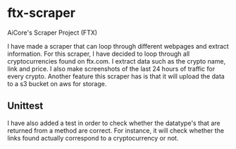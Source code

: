 # ftx-scraper
AiCore's Scraper Project (FTX)

I have made a scraper that can loop through different webpages and extract information. For this scraper, I have decided to loop through all cryptocurrencies found on ftx.com.
I extract data such as the crypto name, link and price. I also make screenshots of the last 24 hours of traffic for every crypto.
Another feature this scraper has is that it will upload the data to a s3 bucket on aws for storage.


Unittest
--------

I have also added a test in order to check whether the datatype's that are returned from a method are correct. For instance, it will check whether the links found actually correspond to a cryptocurrency or not. 



